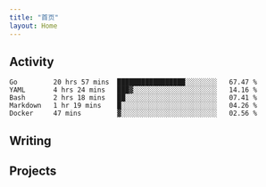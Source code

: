 ```yaml
---
title: "首页"
layout: Home
---
```


## Activity
<!--START_SECTION:waka-->
```text
Go         20 hrs 57 mins  █████████████████░░░░░░░░   67.47 % 
YAML       4 hrs 24 mins   ███▓░░░░░░░░░░░░░░░░░░░░░   14.16 % 
Bash       2 hrs 18 mins   ██░░░░░░░░░░░░░░░░░░░░░░░   07.41 % 
Markdown   1 hr 19 mins    █░░░░░░░░░░░░░░░░░░░░░░░░   04.26 % 
Docker     47 mins         ▓░░░░░░░░░░░░░░░░░░░░░░░░   02.56 % 
```
<!--END_SECTION:waka-->

## Writing
<PindedPosts />

## Projects
<Projects />
